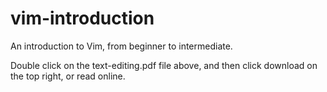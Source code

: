 # vim-introduction
An introduction to Vim, from beginner to intermediate.

Double click on the text-editing.pdf file above, and then
click download on the top right, or read online.
